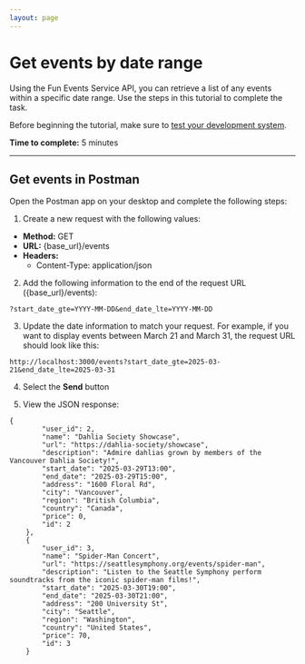```yaml
---
layout: page
---
```


# Get events by date range
Using the Fun Events Service API, you can retrieve a list of any events within a specific date range.
Use the steps in this tutorial to complete the task.

Before beginning the tutorial, make sure to [test your development system](getting-started.md).

**Time to complete:** 5 minutes

---
## Get events in Postman

Open the Postman app on your desktop and complete the following steps:

1. Create a new request with the following values:
- **Method:** GET
- **URL:** {base_url}/events
- **Headers:**
  - Content-Type: application/json

2. Add the following information to the end of the request URL ({base_url}/events):
```shell
?start_date_gte=YYYY-MM-DD&end_date_lte=YYYY-MM-DD
```
3. Update the date information to match your request. For example, if you want to display events between
March 21 and March 31, the request URL should look like this:
```shell
http://localhost:3000/events?start_date_gte=2025-03-21&end_date_lte=2025-03-31
```
4. Select the **Send** button

5. View the JSON response:
```shell
{
        "user_id": 2,
        "name": "Dahlia Society Showcase",
        "url": "https://dahlia-society/showcase",
        "description": "Admire dahlias grown by members of the Vancouver Dahlia Society!",
        "start_date": "2025-03-29T13:00",
        "end_date": "2025-03-29T15:00",
        "address": "1600 Floral Rd",
        "city": "Vancouver",
        "region": "British Columbia",
        "country": "Canada",
        "price": 0,
        "id": 2
    },
    {
        "user_id": 3,
        "name": "Spider-Man Concert",
        "url": "https://seattlesymphony.org/events/spider-man",
        "description": "Listen to the Seattle Symphony perform soundtracks from the iconic spider-man films!",
        "start_date": "2025-03-30T19:00",
        "end_date": "2025-03-30T21:00",
        "address": "200 University St",
        "city": "Seattle",
        "region": "Washington",
        "country": "United States",
        "price": 70,
        "id": 3
    }
```
